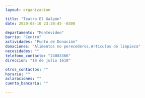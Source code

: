 ```yaml
---
layout: organizacion

title: "Teatro El Galpón"
date: 2020-08-10 23:30:45 -0300

departamento: "Montevideo"
barrio: "Centro"
actividades: "Punto de Donación"
donaciones: "Alimentos no perecederos,Artículos de limpieza"
necesidades: ""
telefono_contacto: "24083366"
direccion: "18 de julio 1618"

otros_contactos: ""
horario: ""
aclaraciones: ""
cuenta_bancaria: ""

---
```

